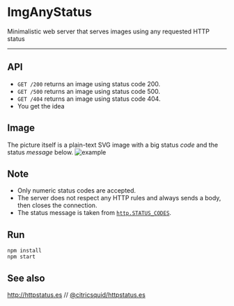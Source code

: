 # ImgAnyStatus

Minimalistic web server that serves images using any requested HTTP status

---

## API

* `GET /200` returns an image using status code 200.
* `GET /500` returns an image using status code 500.
* `GET /404` returns an image using status code 404.
* You get the idea

## Image
The picture itself is a plain-text SVG image with a big status *code* and the status *message* below.
![example](https://i.imgur.com/SyuEcX2.png)

## Note
* Only numeric status codes are accepted.
* The server does not respect any HTTP rules and always sends a body, then closes the connection.
* The status message is taken from [`http.STATUS_CODES`](https://iojs.org/api/http.html#http_http_status_codes).

## Run
```shell
npm install
npm start
```

## See also

http://httpstatus.es // [@citricsquid/httpstatus.es](https://github.com/citricsquid/httpstatus.es)